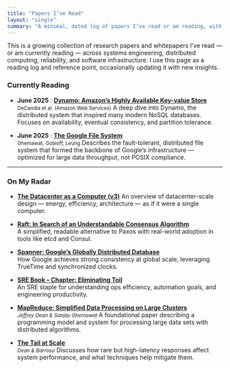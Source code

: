 ```yaml
---
title: "Papers I’ve Read"
layout: "single"
summary: "A minimal, dated log of papers I’ve read or am reading, with brief notes."
---
```


This is a growing collection of research papers and whitepapers I’ve read — or am currently reading — across systems engineering, distributed computing, reliability, and software infrastructure. I use this page as a reading log and reference point, occasionally updating it with new insights.

### Currently Reading

- **June 2025** : **[Dynamo: Amazon’s Highly Available Key-value Store](https://www.allthingsdistributed.com/2007/10/amazons_dynamo.html)**  
<small class="paper-authors">DeCandia et al. (Amazon Web Services)</small> 
A deep dive into Dynamo, the distributed system that inspired many modern NoSQL databases. Focuses on availability, eventual consistency, and partition tolerance.

- **June 2025** : **[The Google File System](https://research.google/pubs/archive/51.pdf)**  
<small class="paper-authors">Ghemawat, Gobioff, Leung</small>
Describes the fault-tolerant, distributed file system that formed the backbone of Google’s infrastructure — optimized for large data throughput, not POSIX compliance.


<!-- ---

### Recently Read
 -->


---

### On My Radar

- **[The Datacenter as a Computer (v3)](/)**
An overview of datacenter-scale design — energy, efficiency, architecture — as if it were a single computer.

- **[Raft: In Search of an Understandable Consensus Algorithm](https://raft.github.io/raft.pdf)**  
  A simplified, readable alternative to Paxos with real-world adoption in tools like etcd and Consul.

- **[Spanner: Google’s Globally Distributed Database](https://research.google/pubs/archive/39966.pdf)**  
  How Google achieves strong consistency at global scale, leveraging TrueTime and synchronized clocks.

- **[SRE Book – Chapter: Eliminating Toil](https://sre.google/books/)**  
  An SRE staple for understanding ops efficiency, automation goals, and engineering productivity.

- **[MapReduce: Simplified Data Processing on Large Clusters](https://research.google/pubs/pub62/)**  
  <small class="paper-authors">*Jeffrey Dean & Sanjay Ghemawat* </small>
  A foundational paper describing a programming model and system for processing large data sets with distributed algorithms.

- **[The Tail at Scale](https://research.google/pubs/pub40801/)**  
  <small class="paper-authors">*Dean & Barroso*</small> 
  Discusses how rare but high-latency responses affect system performance, and what techniques help mitigate them.